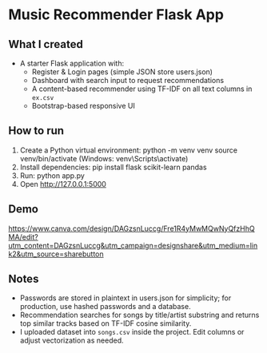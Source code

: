 
# Music Recommender Flask App

## What I created
- A starter Flask application with:
  - Register & Login pages (simple JSON store users.json)
  - Dashboard with search input to request recommendations
  - A content-based recommender using TF-IDF on all text columns in `ex.csv`
  - Bootstrap-based responsive UI

## How to run
1. Create a Python virtual environment:
   python -m venv venv
   source venv/bin/activate   (Windows: venv\Scripts\activate)
2. Install dependencies:
   pip install flask scikit-learn pandas
3. Run:
   python app.py
4. Open http://127.0.0.1:5000

## Demo 

https://www.canva.com/design/DAGzsnLuccg/Fre1R4yMwMQwNyQfzHhQMA/edit?utm_content=DAGzsnLuccg&utm_campaign=designshare&utm_medium=link2&utm_source=sharebutton

## Notes
- Passwords are stored in plaintext in users.json for simplicity; for production, use hashed passwords and a database.
- Recommendation searches for songs by title/artist substring and returns top similar tracks based on TF-IDF cosine similarity.
- I uploaded dataset into `songs.csv` inside the project. Edit columns or adjust vectorization as needed.

